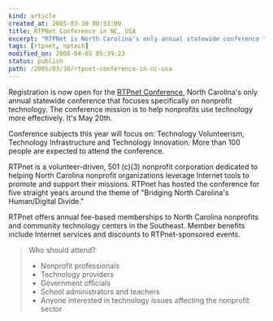 ```yaml
---
kind: article
created_at: 2005-03-30 00:53:00
title: RTPNet Conference in NC, USA
excerpt: "RTPNet is North Carolina's only annual statewide conference that focuses specifically on nonprofit technology"
tags: [rtpnet, nptech]
modified_on: 2008-04-05 05:39:23
status: publish 
path: /2005/03/30/rtpnet-conference-in-nc-usa
---
```


Registration is now open for the <a href="http://www.rtpnet.org/conf/">RTPnet Conference</a>, North Carolina's only annual statewide conference that focuses specifically on nonprofit technology. The conference mission is to help nonprofits use technology more effectively. It's May 20th.

Conference subjects this year will focus on: Technology Volunteerism, Technology Infrastructure and Technology Innovation. More than 100 people are expected to attend the conference.

RTPnet is a volunteer-driven, 501 (c)(3) nonprofit corporation dedicated to helping North Carolina nonprofit organizations leverage Internet tools to promote and support their missions. RTPnet has hosted the conference for five straight years around the theme of "Bridging North Carolina's Human/Digital Divide."

RTPnet offers annual fee-based memberships to North Carolina nonprofits and community technology centers in the Southeast. Member benefits include Internet services and discounts to RTPnet-sponsored events.
<blockquote class="large">Who should attend?

  * Nonprofit professionals
  * Technology providers
  * Government officials
  * School administrators and teachers
  * Anyone interested in technology issues affecting the nonprofit sector</blockquote>